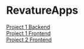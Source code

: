 # RevatureApps
[Project 1 Backend](https://github.com/j-m-smith426/Team-4-Project-1) \
[Project 1 Frontend](https://github.com/j-m-smith426/Team-4-Project-1-FrontEnd) \
[Project 2 Frontend](https://github.com/RevatureRobert/team-4-Project-2-FE)
